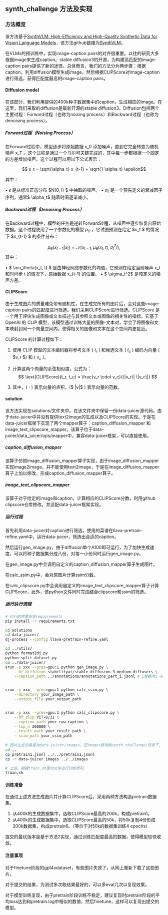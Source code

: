 ## synth_challenge 方法及实现

### 方法概览

该方法基于[SynthVLM: High-Efficiency and High-Quality Synthetic Data for Vision Language Models](https://arxiv.org/abs/2407.20756)，该方法github链接为[SynthVLM](https://github.com/starriver030515/SynthVLM)。

在VLMs的预训练中，实现image-caption pairs的对齐很重要。以往的研究大多根据image来生成caption。stable diffusion3的开源，为构建高匹配的image-caption pairs提供了新的途径。总体而言，我们的方法分为两步骤：根据caption，利用diffusion模型生成image，然后根据CLIPScore对image-caption进行筛选，获得匹配度最高的image-caption pairs。

#### Diffusion model

在该部分，我们利用提供的400k种子数据集中的caption，生成相应的image。在这里，我们采取的diffusion是最新开源的stable diffusion3。Diffusion包括两个主要过程：Forward过程（也称为noising process）和Backward过程（也称为denoising process）。

##### Forward过程（Noising Process）

在Forward过程中，模型逐步将原始数据  x_0  添加噪声，直到它完全转变为随机噪声  x_T 。这个过程是通过一个马尔可夫链完成的，其中每一步都根据一个固定的方差增加噪声。这个过程可以用以下公式表示：

$$ x_t = \sqrt{\alpha_t} x_{t-1} + \sqrt{1-\alpha_t} \epsilon$$

其中：

•   $\epsilon$  是从标准正态分布  $N(0, I) $ 中抽取的噪声。
•   $\alpha_t$  是一个预先定义的衰减因子序列，通常$ \alpha_t$  随着时间逐渐减小。

##### Backward过程（Denoising Process）

在Backward过程中，模型的任务是逆转Forward过程，从噪声中逐步恢复出原始数据。这个过程使用了一个参数化的模型  $p_\theta$ ，它试图预测在给定  $x_t $ 的情况下  $x_{t-1} $ 的条件分布：

$$  p_\theta(x_{t-1} | x_t) = \mathcal{N}(x_{t-1}; \mu_\theta(x_t, t), \sigma_t^2 I), $$
其中：

•   $ \mu_\theta(x_t, t) $ 是由神经网络参数化的均值，它预测在给定当前噪声  x_t  和时间步  t  的情况下，原始数据  x_{t-1}  的位置。
•   $ \sigma_t^2$  是预定义的噪声方差。

#### CLIPScore

由于生成图片的质量难免带有随机性，在生成完所有的图片后，会对这些image-caption pairs的匹配度进行筛选。我们采用CLIPScore进行筛选。CLIPScore 是一个用于评估生成图像或文本描述与其参照文本或图像的相关性的指标。它基于 OpenAI 的 CLIP 模型，该模型通过训练大量的图像-文本对，学会了将图像和文本映射到同一个向量空间内，使得相关的图像和文本在这个空间内更接近。

CLIPScore 的计算过程如下：

1. 使用 CLIP 模型的文本编码器将参考文本 \( $t_r$ \) 和候选文本 \( $t_c$ \) 编码为向量 \( $v_r $\) 和 \( $v_c$ \)。

2. 计算这两个向量的余弦相似度，公式为：
   $$
   \text{CLIPScore}(t_r, t_c) = \frac{v_r \cdot v_c}{\|v_r\| \|v_c\|}
   $$

3. 其中，\( $\cdot$ \) 表示向量的点积，\($ \|v\|$ \) 表示向量的范数。

#### solution

该方法实现在solutions/文件夹中。在该文件夹中保留一份data-juicer源代码。由于data-juicer中并没有提供text2image的生成以及CLIPScore的实现。于是在data-juicer框架下实现了两个mapper算子：caption_diffusion_mapper 和 image_text_clipscore_mapper。该算子位于data-juicer/data_juicer/ops/mapper中，兼容data-juicer框架，可以直接使用。

##### caption_diffusion_mapper

该算子仿照image_diffusion_mapper算子实现，由于image_diffusion_mapper实现image2image，并不能使用text2image，于是在image_diffusion_mapper算子上加以修改，形成caption_diffusion_mapper算子。

##### image_text_clipscore_mapper

该算子对于给定的image和caption，计算相应的CLIPScore分数，利用github clipscore仓库修改，并适配data-juicer框架实现。

##### 运行过程
首先利用data-juicer对caption进行筛选，使用的菜谱在llava-pretrain-refine.yaml中，运行data-juicer，筛选出合适的caption。

然后运行gen_image.py，由于diffusion单个A100即可运行，为了加快生成速度，可以将种子数据集分成八份，对每一小份同时运行gen_image.py。

在gen_image.py中会调用自定义的caption_diffusion_mapper算子生成图片。

在calc_ssim.py中，会对原图片计算ssim分数。

在calc_clipscore.py中会调用自定义的image_text_clipscore_mapper算子计算CLIPScore，此外，该python文件同时完成结合clipscore和ssim的筛选。

##### 运行执行流程

```bash
# 运行前需要安装requirements
pip install -r requirements.txt

cd solutions
cd data-juicer/
dj-process --config llava-pretrain-refine.yaml

cd ../utils/
python format2dj.py
python split_dataset.py
cd ../data-juicer/
srun -p xxx --gres=gpu:1 python gen_image.py \
    --hf_diffusion stabilityai/stable-diffusion-3-medium-diffusers \
    --caption_path ../annotations/annotations_part_i.jsonl # i替换为1～8，各运行一次。


srun -p xxx --gres=gpu:1 python calc_ssim.py \
    --directory your_image_path \
    --output_file your_output_path


srun -p xxx --gres=gpu:1 python calc_clipscore.py \
    --hf_clip ViT-B/32 \
    --caption_path your_raw_caption \
    --top_n 200000 \
    --result_path your_result_path \
    --ssim_path your_ssim_path
    
# 图片生成的路径为data-juicer/images，把images移动到synth_challenge/目录下, 将pretrain1.jsonl移动到synth_challenge/目录下。
cd ..
cp pretrain1.jsonl ../../pretrain1.jsonl
cp -r data-juicer.images ../../images

# 之后，根据train.sh里的文件进行训练即可。
train.sh
```

#### 训练准备

在通过上述方法生成图片并计算CLIPScore后，采用两种方法构造pretrain数据集。

1. 从400k的生成数据集中，选取CLIPScore最高的200k，构成pretrain1。
2. 从400k的生成数据集中，选取CLIPScore最高的50k，将50k复制4份形成200k数据集，构成pretrain6。（等价于对50k的数据集训练4 epochs）

提交的最优版本是基于方法2实现，通过训练匹配度最高的数据，使得模型较快收敛。

#### 注意事项
对于finetune阶段的gpt4vdataset，有些图片失效了，从网上重新下载了这些图片。

对于提交的结果，为测试多次取结果最好的，可以多eval几次以复现效果。

对于模型训练复现，由于pretrain阶段训练不稳定，建议复现时pretrain阶段的平均loss达到和pretrain.log中相似的数值，然后finetune，这样可以复现出提交的模型。
